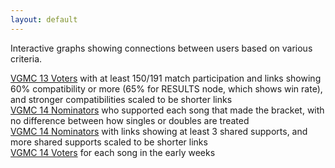 ```yaml
---
layout: default
---
```


Interactive graphs showing connections between users based on various criteria.

[VGMC 13 Voters](./graphs/vgmc13/bracket.html) with at least 150/191 match participation and links showing 60% compatibility or more (65% for RESULTS node, which shows win rate), and stronger compatibilities scaled to be shorter links  
[VGMC 14 Nominators](./graphs/vgmc14/noms.html) who supported each song that made the bracket, with no difference between how singles or doubles are treated  
[VGMC 14 Nominators](./graphs/vgmc14/noms_contracted.html) with links showing at least 3 shared supports, and more shared supports scaled to be shorter links  
[VGMC 14 Voters](./graphs/vgmc14/bracket.html) for each song in the early weeks
